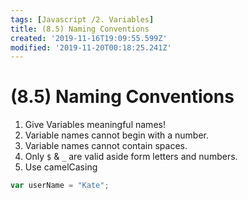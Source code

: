 ```yaml
---
tags: [Javascript /2. Variables]
title: (8.5) Naming Conventions
created: '2019-11-16T19:09:55.599Z'
modified: '2019-11-20T00:18:25.241Z'
---
```


# (8.5) Naming Conventions 

1) Give Variables meaningful names!
2) Variable names cannot begin with a number.
3) Variable names cannot contain spaces.
4) Only `$` & `_` are valid aside form letters and numbers.
5) Use camelCasing
```js
var userName = "Kate";
```
